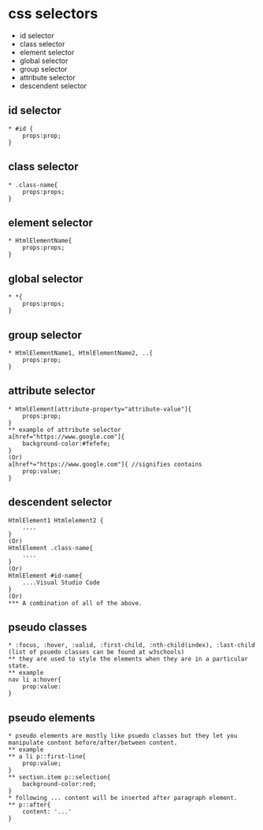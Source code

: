 # css selectors
 * id selector
 * class selector
 * element selector
 * global selector
 * group selector
 * attribute selector
 * descendent selector

 ## id selector
    * #id {
        props:prop;
    }
## class selector
    * .class-name{
        props:props;
    }
## element selector
    * HtmlElementName{
        props:props;
    }
## global selector
    * *{
        props:props;
    }
## group selector
    * HtmlElementName1, HtmlElementName2, ..{
        props:prop;
    }
## attribute selector
    * HtmlElement[attribute-property="attribute-value"]{
        props:prop;
    }
    ** example of attribute selector
    a[href="https://www.google.com"]{
        background-color:#fefefe;
    }
    (Or)
    a[href*="https://www.google.com"]{ //signifies contains
        prop:value;
    }
## descendent selector
    HtmlElement1 Htmlelement2 {
        ....
    }
    (Or)
    HtmlElement .class-name{
        ....
    }
    (Or)
    HtmlElement #id-name{
        ....Visual Studio Code
    }
    (Or)
    *** A combination of all of the above.

## pseudo classes
    * :focus, :hover, :valid, :first-child, :nth-child(index), :last-child
    (list of psuedo classes can be found at w3schools)
    ** they are used to style the elements when they are in a particular state.
    ** example 
    nav li a:hover{
        prop:value:
    }

## pseudo elements
    * pseudo elements are mostly like psuedo classes but they let you manipulate content before/after/between content.
    ** example
    ** a li p::first-line{
        prop:value;
    }
    ** section.item p::selection{
        background-color:red;
    }
    * following ... content will be inserted after paragraph element.
    ** p::after{
        content: '...'
    }